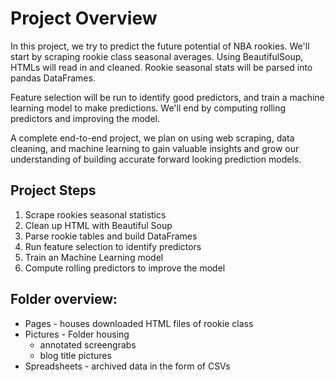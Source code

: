 # Project Overview
In this project, we try to predict the future potential of NBA rookies. We'll start by scraping rookie class seasonal averages. Using BeautifulSoup, HTMLs will read in and cleaned. 
Rookie seasonal stats will be parsed into pandas DataFrames.

Feature selection will be run to identify good predictors, and train a machine learning model to make predictions. We'll end by computing rolling predictors and improving the model.

A complete end-to-end project, we plan on using web scraping, data cleaning, and machine learning to gain valuable insights and grow our understanding of building accurate forward looking prediction models.

## Project Steps

1. Scrape rookies seasonal statistics
2. Clean up HTML with Beautiful Soup
3. Parse rookie tables and build DataFrames
4. Run feature selection to identify predictors
5. Train an Machine Learning model
6. Compute rolling predictors to improve the model

## Folder overview:

* Pages - houses downloaded HTML files of rookie class
* Pictures - Folder housing 
  * annotated screengrabs
  * blog title pictures
* Spreadsheets - archived data in the form of CSVs





